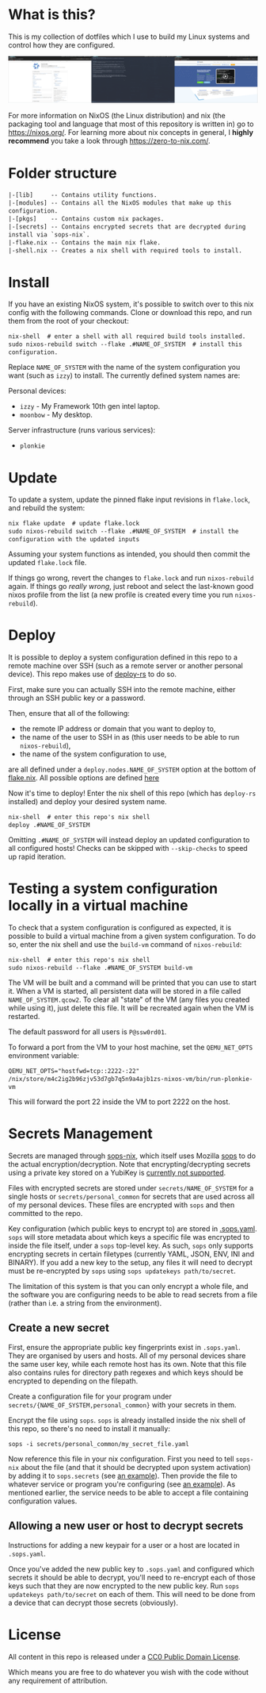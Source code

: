 # What is this?
This is my collection of dotfiles which I use to build my Linux systems and 
control how they are configured.

![screenshot](./screenshot.png)

For more information on NixOS (the Linux distribution) and nix (the
packaging tool and language that most of this repository is written in) go to
https://nixos.org/. For learning more about nix concepts in general, I **highly
recommend** you take a look through https://zero-to-nix.com/.

# Folder structure

```
|-[lib]     -- Contains utility functions.
|-[modules] -- Contains all the NixOS modules that make up this configuration.
|-[pkgs]    -- Contains custom nix packages.
|-[secrets] -- Contains encrypted secrets that are decrypted during install via `sops-nix`.
|-flake.nix -- Contains the main nix flake.
|-shell.nix -- Creates a nix shell with required tools to install.
```

# Install
If you have an existing NixOS system, it's possible to switch over to this nix
config with the following commands. Clone or download this repo, and run them
from the root of your checkout:

```shell
nix-shell  # enter a shell with all required build tools installed.
sudo nixos-rebuild switch --flake .#NAME_OF_SYSTEM  # install this configuration.
```

Replace `NAME_OF_SYSTEM` with the name of the system configuration you want
(such as `izzy`) to install. The currently defined system names are:

Personal devices:

- `izzy` - My Framework 10th gen intel laptop.
- `moonbow` - My desktop.

Server infrastructure (runs various services):

- `plonkie`

# Update

To update a system, update the pinned flake input revisions in `flake.lock`, and rebuild the system:

```shell
nix flake update  # update flake.lock
sudo nixos-rebuild switch --flake .#NAME_OF_SYSTEM  # install the configuration with the updated inputs
```

Assuming your system functions as intended, you should then commit the updated
`flake.lock` file.

If things go wrong, revert the changes to `flake.lock` and run `nixos-rebuild`
again. If things go *really wrong*, just reboot and select the last-known good
nixos profile from the list (a new profile is created every time you run
`nixos-rebuild`).

# Deploy

It is possible to deploy a system configuration defined in this repo to a remote
machine over SSH (such as a remote server or another personal device). This repo
makes use of [deploy-rs](https://github.com/serokell/deploy-rs/) to do so.

First, make sure you can actually SSH into the remote machine, either through an
SSH public key or a password.

Then, ensure that all of the following:

- the remote IP address or domain that you want to deploy to,
- the name of the user to SSH in as (this user needs to be able to run
`nixos-rebuild`),
- the name of the system configuration to use,

are all defined under a `deploy.nodes.NAME_OF_SYSTEM` option at the bottom of
[flake.nix](flake.nix). All possible options are defined
[here](https://github.com/serokell/deploy-rs#generic-options)

Now it's time to deploy! Enter the nix shell of this repo (which has `deploy-rs`
installed) and deploy your desired system name.

```shell
nix-shell  # enter this repo's nix shell
deploy .#NAME_OF_SYSTEM
```

Omitting `.#NAME_OF_SYSTEM` will instead deploy an updated configuration to all
configured hosts! Checks can be skipped with `--skip-checks` to speed up rapid
iteration.

# Testing a system configuration locally in a virtual machine

To check that a system configuration is configured as expected, it is possible
to build a virtual machine from a given system configuration. To do so, enter
the nix shell and use the `build-vm` command of `nixos-rebuild`:

```shell
nix-shell  # enter this repo's nix shell
sudo nixos-rebuild --flake .#NAME_OF_SYSTEM build-vm
```

The VM will be built and a command will be printed that you can use to start it.
When a VM is started, all persistent data will be stored in a file called
`NAME_OF_SYSTEM.qcow2`. To clear all "state" of the VM (any files you created
while using it), just delete this file. It will be recreated again when the VM
is restarted.

The default password for all users is `P@ssw0rd01`.

To forward a port from the VM to your host machine, set the `QEMU_NET_OPTS`
environment variable:

```shell
QEMU_NET_OPTS="hostfwd=tcp::2222-:22" /nix/store/m4c2ig2b96zjv53d7gb7q5n9a4ajb1zs-nixos-vm/bin/run-plonkie-vm
```

This will forward the port 22 inside the VM to port 2222 on the host.

# Secrets Management

Secrets are managed through [sops-nix](https://github.com/Mic92/sops-nix), which
itself uses Mozilla [sops](https://github.com/getsops/sops) to do the actual
encryption/decryption. Note that encrypting/decrypting secrets using a private
key stored on a YubiKey is [currently not
supported](https://github.com/Mic92/ssh-to-age/issues/35).

Files with encrypted secrets are stored under `secrets/NAME_OF_SYSTEM` for a
single hosts or `secrets/personal_common` for secrets that are used across all
of my personal devices. These files are encrypted with `sops` and then committed
to the repo.

Key configuration (which public keys to encrypt to) are stored in
[.sops.yaml](.sops.yaml). `sops` will store metadata about which keys a specific
file was encrypted to inside the file itself, under a `sops` top-level key. As
such, `sops` only supports encrypting secrets in certain filetypes (currently
YAML, JSON, ENV, INI and BINARY). If you add a new key to the setup, any files
it will need to decrypt must be re-encrypted by `sops` using `sops updatekeys
path/to/secret`.

The limitation of this system is that you can only encrypt a whole file, and the
software you are configuring needs to be able to read secrets from a file
(rather than i.e. a string from the environment).

## Create a new secret

First, ensure the appropriate public key fingerprints exist in `.sops.yaml`.
They are organised by users and hosts. All of my personal devices share the same
user key, while each remote host has its own. Note that this file also contains
rules for directory path regexes and which keys should be encrypted to depending
on the filepath.

Create a configuration file for your program under
`secrets/{NAME_OF_SYSTEM,personal_common}` with your secrets in them.

Encrypt the file using `sops`. `sops` is already installed inside the nix shell
of this repo, so there's no need to install it manually:

```shell
sops -i secrets/personal_common/my_secret_file.yaml
```

Now reference this file in your nix configuration. First you need to tell
`sops-nix` about the file (and that it should be decrypted upon system
activation) by adding it to `sops.secrets` (see [an
example](https://github.com/anoadragon453/dotfiles/blob/41595bdef037d1a17c016d4279e8404868de140f/flake.nix#L366-L372)).
Then provide the file to whatever service or program you're configuring (see [an
example](https://github.com/anoadragon453/dotfiles/blob/41595bdef037d1a17c016d4279e8404868de140f/modules/server/vaultwarden.nix#L52)). As
mentioned earlier, the service needs to be able to accept a file containing
configuration values.

## Allowing a new user or host to decrypt secrets

Instructions for adding a new keypair for a user or a host are located in
`.sops.yaml`.

Once you've added the new public key to `.sops.yaml` and configured which
secrets it should be able to decrypt, you'll need to re-encrypt each of
those keys such that they are now encrypted to the new public key. Run
`sops updatekeys path/to/secret` on each of them. This will need to be
done from a device that can decrypt those secrets (obviously).

# License
All content in this repo is released under a [CC0 Public Domain License](LICENSE).

Which means you are free to do whatever you wish with the code without any
requirement of attribution.
